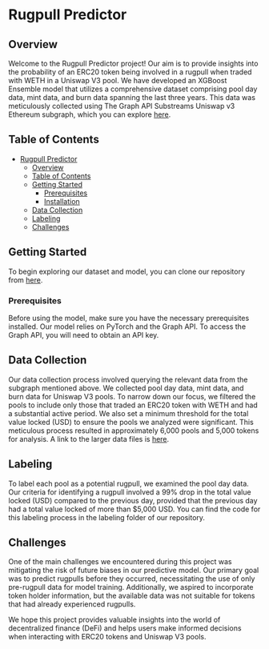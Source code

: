 # Rugpull Predictor

## Overview

Welcome to the Rugpull Predictor project! Our aim is to provide insights into the probability of an ERC20 token being involved in a rugpull when traded with WETH in a Uniswap V3 pool. We have developed an XGBoost Ensemble model that utilizes a comprehensive dataset comprising pool day data, mint data, and burn data spanning the last three years. This data was meticulously collected using The Graph API Substreams Uniswap v3 Ethereum subgraph, which you can explore [here](https://thegraph.com/explorer/subgraphs/HUZDsRpEVP2AvzDCyzDHtdc64dyDxx8FQjzsmqSg4H3B?view=Overview&chain=arbitrum-one).

## Table of Contents

- [Rugpull Predictor](#rugpull-predictor)
  - [Overview](#overview)
  - [Table of Contents](#table-of-contents)
  - [Getting Started](#getting-started)
    - [Prerequisites](#prerequisites)
    - [Installation](#installation)
  - [Data Collection](#data-collection)
  - [Labeling](#labeling)
  - [Challenges](#challenges)

## Getting Started

To begin exploring our dataset and model, you can clone our repository from [here](https://github.com/SamuelMoor-Smith/rugpull_predictor_v2.git).

### Prerequisites

Before using the model, make sure you have the necessary prerequisites installed. Our model relies on PyTorch and the Graph API. To access the Graph API, you will need to obtain an API key.

## Data Collection

Our data collection process involved querying the relevant data from the subgraph mentioned above. We collected pool day data, mint data, and burn data for Uniswap V3 pools. To narrow down our focus, we filtered the pools to include only those that traded an ERC20 token with WETH and had a substantial active period. We also set a minimum threshold for the total value locked (USD) to ensure the pools we analyzed were significant. This meticulous process resulted in approximately 6,000 pools and 5,000 tokens for analysis. A link to the larger data files is [here](https://drive.google.com/drive/folders/1KjBtDx7wtnb1vxtwjr5mblAjmts8FOdC?usp=drive_link).

## Labeling

To label each pool as a potential rugpull, we examined the pool day data. Our criteria for identifying a rugpull involved a 99% drop in the total value locked (USD) compared to the previous day, provided that the previous day had a total value locked of more than $5,000 USD. You can find the code for this labeling process in the labeling folder of our repository.

## Challenges

One of the main challenges we encountered during this project was mitigating the risk of future biases in our predictive model. Our primary goal was to predict rugpulls before they occurred, necessitating the use of only pre-rugpull data for model training. Additionally, we aspired to incorporate token holder information, but the available data was not suitable for tokens that had already experienced rugpulls.

We hope this project provides valuable insights into the world of decentralized finance (DeFi) and helps users make informed decisions when interacting with ERC20 tokens and Uniswap V3 pools.
